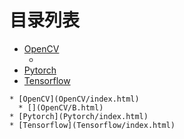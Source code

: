 
# 目录列表
* [OpenCV](OpenCV/index.html)
  * [](OpenCV/B.html)
* [Pytorch](Pytorch/index.html)
* [Tensorflow](Tensorflow/index.html)


```mind:height=300,title=内容概要,color
* [OpenCV](OpenCV/index.html)
  * [](OpenCV/B.html)
* [Pytorch](Pytorch/index.html)
* [Tensorflow](Tensorflow/index.html)
```
